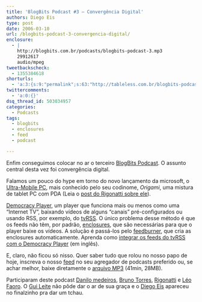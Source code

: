 ```yaml
---
title: 'BlogBits Podcast #3 – Convergência Digital'
authors: Diego Eis
type: post
date: 2006-03-10
url: /blogbits-podcast-3-convergencia-digital/
enclosure:
  - |
    http://blogbits.com.br/podcasts/blogbits-podcast-3.mp3
    29912617
    audio/mpeg
tweetbackscheck:
  - 1355384618
shorturls:
  - 'a:3:{s:9:"permalink";s:63:"http://tableless.com.br/blogbits-podcast-3-convergencia-digital";s:7:"tinyurl";s:26:"http://tinyurl.com/3oz23wr";s:4:"isgd";s:19:"http://is.gd/81JYf6";}'
twittercomments:
  - 'a:0:{}'
dsq_thread_id: 503034957
categories:
  - Podcasts
tags:
  - blogbits
  - enclosures
  - feed
  - podcast

---
```

Enfim conseguimos colocar no ar o terceiro [BlogBits Podcast][1]. O assunto central desta vez foi convergência digital.

Falamos um pouco do hype em torno do novo lançamento da microsoft, o [Ultra-Mobile PC][2], mais conhecido pelo seu codinome, _Origami_, uma mistura de tablet PC com PDA (Leia o [post do Rigonatti sobre ele][3]).

[Democracy Player][4], um player que funciona mais ou menos como uma &#8220;Internet TV&#8221;, baixando vídeos de alguns &#8220;canais&#8221; pré-configurados ou usando RSS, por exemplo, do [tvRSS][5]. O único problema desse método é que os feeds não têm, por padrão, [enclosures][6], que são necessárias para que o player baixe os vídeos. A solução é passá-los pelo [feedburner][7], que cria as enclosures automaticamente. Aprenda como [integrar os feeds do tvRSS com o Democracy Player][8] (em inglês).

E, claro, não ficou só nisso. Quer saber tudo que rolou no nosso papo de hoje, inscreva o nosso [feed][9] no seu agregador de podcasts preferido ou, se achar melhor, baixe diretamente o [arquivo MP3][10] (41min, 28MB).

Participaram deste podcast [Danilo medeiros][11], [Bruno Torres][12], [Rigonatti][13] e [Léo Faoro][14]. O [Gui Leite][15] não pôde dar o ar de sua graça e o [Diego Eis][16] apareceu no finalzinho pra dar um tchau.

 [1]: http://www.blogbits.com.br/
 [2]: http://www.microsoft.com/windowsxp/umpc/default.mspx
 [3]: http://www.mobilelife.com.br/2006/03/09/ultra-mobile-pc-um-novo-modelo-de-negocio "Ultra Mobile PC: Um novo modelo de negócio (?)"
 [4]: http://www.getdemocracy.com/
 [5]: http://tvrss.net/
 [6]: http://en.wikipedia.org/wiki/RSS_enclosure
 [7]: http://www.feedburner.com/
 [8]: http://jnewland.com/articles/2006/02/22/how-to-subscribe-to-tv-shows-using-the-democracy-player-bittorrent-rss
 [9]: http://blogbits.com.br/feed/
 [10]: http://blogbits.com.br/podcasts/blogbits-podcast-3.mp3
 [11]: http://www.digitalminds.com.br/
 [12]: http://brunotorres.net/
 [13]: http://www.mobilelife.com.br/
 [14]: http://meiobit.com/
 [15]: http://guileite.com/
 [16]: http://tableless.com.br/